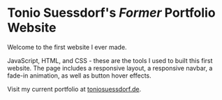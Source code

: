 # Tonio Suessdorf's *Former* Portfolio Website

Welcome to the first website I ever made.

JavaScript, HTML, and CSS - these are the tools I used to built this first website.
The page includes a responsive layout, a responsive navbar, a fade-in animation, as well as button hover effects. 

Visit my current portfolio at [toniosuessdorf.de](toniosuessdorf.de).
